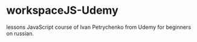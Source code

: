 # workspaceJS-Udemy
lessons JavaScript course of Ivan Petrychenko from Udemy for beginners on russian.
